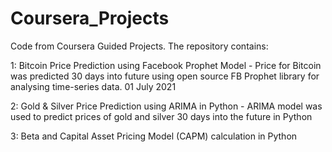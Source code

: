 # Coursera_Projects
Code from Coursera Guided Projects.
The repository contains:

1: Bitcoin Price Prediction using Facebook Prophet Model - 
Price for Bitcoin was predicted 30 days into future using open source FB Prophet library for analysing time-series data. 01 July 2021
    
2: Gold & Silver Price Prediction using ARIMA in Python - 
ARIMA model was used to predict prices of gold and silver 30 days into the future in Python

3: Beta and Capital Asset Pricing Model (CAPM) calculation in Python 

